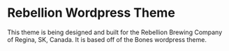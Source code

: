 # Rebellion Wordpress Theme

This theme is being designed and built for the Rebellion Brewing Company of Regina, SK, Canada.  It is based off of the Bones wordpress theme.
